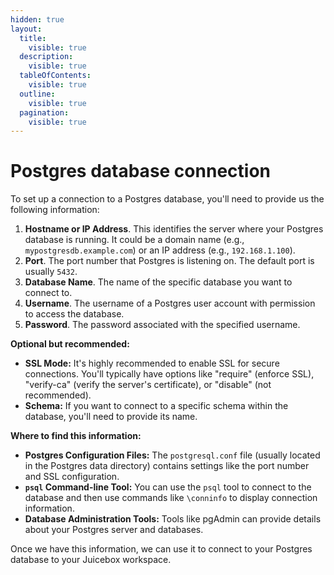 ```yaml
---
hidden: true
layout:
  title:
    visible: true
  description:
    visible: true
  tableOfContents:
    visible: true
  outline:
    visible: true
  pagination:
    visible: true
---
```


# Postgres database connection

To set up a connection to a Postgres database, you'll need to provide us the following information:

1. **Hostname or IP Address**. This identifies the server where your Postgres database is running. It could be a domain name (e.g., `mypostgresdb.example.com`) or an IP address (e.g., `192.168.1.100`).
2. **Port**. The port number that Postgres is listening on. The default port is usually `5432`.
3. **Database Name**. The name of the specific database you want to connect to.
4. **Username**. The username of a Postgres user account with permission to access the database.
5. **Password**. The password associated with the specified username.

**Optional but recommended:**

* **SSL Mode:** It's highly recommended to enable SSL for secure connections. You'll typically have options like "require" (enforce SSL), "verify-ca" (verify the server's certificate), or "disable" (not recommended).  &#x20;
* **Schema:** If you want to connect to a specific schema within the database, you'll need to provide its name.

**Where to find this information:**

* **Postgres Configuration Files:** The `postgresql.conf` file (usually located in the Postgres data directory) contains settings like the port number and SSL configuration.
* **`psql` Command-line Tool:** You can use the `psql` tool to connect to the database and then use commands like `\conninfo` to display connection information.
* **Database Administration Tools:** Tools like pgAdmin can provide details about your Postgres server and databases.

Once we have this information, we can use it to connect to your Postgres database to your Juicebox workspace.
